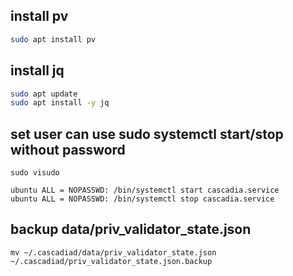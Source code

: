 ## install pv
```bash
sudo apt install pv
```
## install jq

```bash
sudo apt update
sudo apt install -y jq
```
## set user can use sudo systemctl start/stop without password

```
sudo visudo

ubuntu ALL = NOPASSWD: /bin/systemctl start cascadia.service
ubuntu ALL = NOPASSWD: /bin/systemctl stop cascadia.service

```

## backup data/priv_validator_state.json
```
mv ~/.cascadiad/data/priv_validator_state.json ~/.cascadiad/priv_validator_state.json.backup
```
